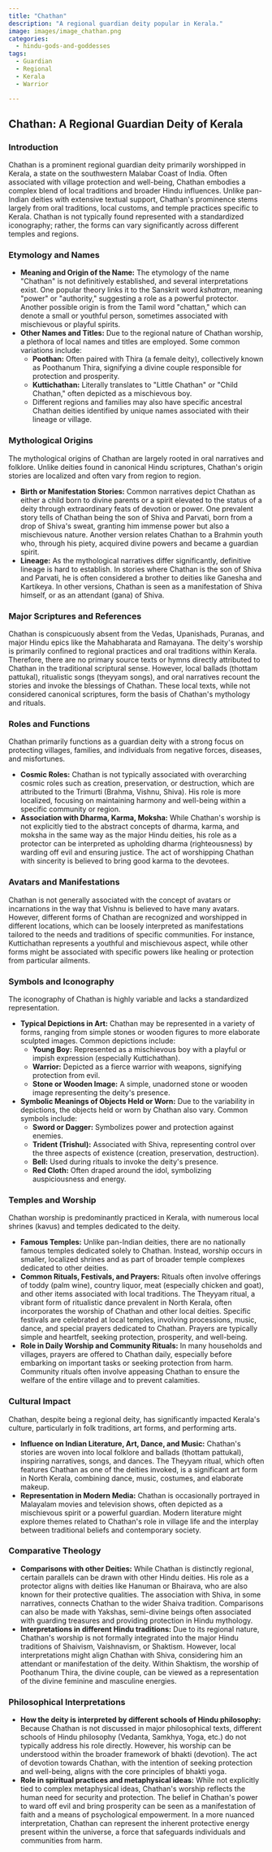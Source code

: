 ```yaml
---
title: "Chathan"
description: "A regional guardian deity popular in Kerala."
image: images/image_chathan.png
categories:
  - hindu-gods-and-goddesses
tags:
  - Guardian
  - Regional
  - Kerala
  - Warrior

---
```


## Chathan: A Regional Guardian Deity of Kerala

### Introduction

Chathan is a prominent regional guardian deity primarily worshipped in Kerala, a state on the southwestern Malabar Coast of India.  Often associated with village protection and well-being, Chathan embodies a complex blend of local traditions and broader Hindu influences. Unlike pan-Indian deities with extensive textual support, Chathan's prominence stems largely from oral traditions, local customs, and temple practices specific to Kerala. Chathan is not typically found represented with a standardized iconography; rather, the forms can vary significantly across different temples and regions.

###  Etymology and Names

*   **Meaning and Origin of the Name:** The etymology of the name "Chathan" is not definitively established, and several interpretations exist. One popular theory links it to the Sanskrit word *kshatran*, meaning "power" or "authority," suggesting a role as a powerful protector. Another possible origin is from the Tamil word "chattan," which can denote a small or youthful person, sometimes associated with mischievous or playful spirits.
*   **Other Names and Titles:** Due to the regional nature of Chathan worship, a plethora of local names and titles are employed. Some common variations include:
    *   **Poothan:** Often paired with Thira (a female deity), collectively known as Poothanum Thira, signifying a divine couple responsible for protection and prosperity.
    *   **Kuttichathan:** Literally translates to "Little Chathan" or "Child Chathan," often depicted as a mischievous boy.
    *   Different regions and families may also have specific ancestral Chathan deities identified by unique names associated with their lineage or village.

###  Mythological Origins

The mythological origins of Chathan are largely rooted in oral narratives and folklore. Unlike deities found in canonical Hindu scriptures, Chathan's origin stories are localized and often vary from region to region.

*   **Birth or Manifestation Stories:** Common narratives depict Chathan as either a child born to divine parents or a spirit elevated to the status of a deity through extraordinary feats of devotion or power. One prevalent story tells of Chathan being the son of Shiva and Parvati, born from a drop of Shiva's sweat, granting him immense power but also a mischievous nature. Another version relates Chathan to a Brahmin youth who, through his piety, acquired divine powers and became a guardian spirit.
*   **Lineage:** As the mythological narratives differ significantly, definitive lineage is hard to establish. In stories where Chathan is the son of Shiva and Parvati, he is often considered a brother to deities like Ganesha and Kartikeya. In other versions, Chathan is seen as a manifestation of Shiva himself, or as an attendant (gana) of Shiva.

###  Major Scriptures and References

Chathan is conspicuously absent from the Vedas, Upanishads, Puranas, and major Hindu epics like the Mahabharata and Ramayana.  The deity's worship is primarily confined to regional practices and oral traditions within Kerala. Therefore, there are no primary source texts or hymns directly attributed to Chathan in the traditional scriptural sense. However, local ballads (thottam pattukal), ritualistic songs (theyyam songs), and oral narratives recount the stories and invoke the blessings of Chathan. These local texts, while not considered canonical scriptures, form the basis of Chathan's mythology and rituals.

###  Roles and Functions

Chathan primarily functions as a guardian deity with a strong focus on protecting villages, families, and individuals from negative forces, diseases, and misfortunes.

*   **Cosmic Roles:** Chathan is not typically associated with overarching cosmic roles such as creation, preservation, or destruction, which are attributed to the Trimurti (Brahma, Vishnu, Shiva).  His role is more localized, focusing on maintaining harmony and well-being within a specific community or region.
*   **Association with Dharma, Karma, Moksha:** While Chathan's worship is not explicitly tied to the abstract concepts of dharma, karma, and moksha in the same way as the major Hindu deities, his role as a protector can be interpreted as upholding dharma (righteousness) by warding off evil and ensuring justice. The act of worshipping Chathan with sincerity is believed to bring good karma to the devotees.

###  Avatars and Manifestations

Chathan is not generally associated with the concept of avatars or incarnations in the way that Vishnu is believed to have many avatars. However, different forms of Chathan are recognized and worshipped in different locations, which can be loosely interpreted as manifestations tailored to the needs and traditions of specific communities. For instance, Kuttichathan represents a youthful and mischievous aspect, while other forms might be associated with specific powers like healing or protection from particular ailments.

###  Symbols and Iconography

The iconography of Chathan is highly variable and lacks a standardized representation.

*   **Typical Depictions in Art:** Chathan may be represented in a variety of forms, ranging from simple stones or wooden figures to more elaborate sculpted images. Common depictions include:
    *   **Young Boy:**  Represented as a mischievous boy with a playful or impish expression (especially Kuttichathan).
    *   **Warrior:** Depicted as a fierce warrior with weapons, signifying protection from evil.
    *   **Stone or Wooden Image:** A simple, unadorned stone or wooden image representing the deity's presence.
*   **Symbolic Meanings of Objects Held or Worn:** Due to the variability in depictions, the objects held or worn by Chathan also vary. Common symbols include:
    *   **Sword or Dagger:** Symbolizes power and protection against enemies.
    *   **Trident (Trishul):**  Associated with Shiva, representing control over the three aspects of existence (creation, preservation, destruction).
    *   **Bell:** Used during rituals to invoke the deity's presence.
    *   **Red Cloth:** Often draped around the idol, symbolizing auspiciousness and energy.

###  Temples and Worship

Chathan worship is predominantly practiced in Kerala, with numerous local shrines (kavus) and temples dedicated to the deity.

*   **Famous Temples:**  Unlike pan-Indian deities, there are no nationally famous temples dedicated solely to Chathan.  Instead, worship occurs in smaller, localized shrines and as part of broader temple complexes dedicated to other deities.
*   **Common Rituals, Festivals, and Prayers:** Rituals often involve offerings of toddy (palm wine), country liquor, meat (especially chicken and goat), and other items associated with local traditions. The Theyyam ritual, a vibrant form of ritualistic dance prevalent in North Kerala, often incorporates the worship of Chathan and other local deities.  Specific festivals are celebrated at local temples, involving processions, music, dance, and special prayers dedicated to Chathan. Prayers are typically simple and heartfelt, seeking protection, prosperity, and well-being.
*   **Role in Daily Worship and Community Rituals:** In many households and villages, prayers are offered to Chathan daily, especially before embarking on important tasks or seeking protection from harm.  Community rituals often involve appeasing Chathan to ensure the welfare of the entire village and to prevent calamities.

###  Cultural Impact

Chathan, despite being a regional deity, has significantly impacted Kerala's culture, particularly in folk traditions, art forms, and performing arts.

*   **Influence on Indian Literature, Art, Dance, and Music:** Chathan's stories are woven into local folklore and ballads (thottam pattukal), inspiring narratives, songs, and dances.  The Theyyam ritual, which often features Chathan as one of the deities invoked, is a significant art form in North Kerala, combining dance, music, costumes, and elaborate makeup.
*   **Representation in Modern Media:** Chathan is occasionally portrayed in Malayalam movies and television shows, often depicted as a mischievous spirit or a powerful guardian. Modern literature might explore themes related to Chathan's role in village life and the interplay between traditional beliefs and contemporary society.

###  Comparative Theology

*   **Comparisons with other Deities:** While Chathan is distinctly regional, certain parallels can be drawn with other Hindu deities. His role as a protector aligns with deities like Hanuman or Bhairava, who are also known for their protective qualities. The association with Shiva, in some narratives, connects Chathan to the wider Shaiva tradition.  Comparisons can also be made with Yakshas, semi-divine beings often associated with guarding treasures and providing protection in Hindu mythology.
*   **Interpretations in different Hindu traditions:** Due to its regional nature, Chathan's worship is not formally integrated into the major Hindu traditions of Shaivism, Vaishnavism, or Shaktism. However, local interpretations might align Chathan with Shiva, considering him an attendant or manifestation of the deity. Within Shaktism, the worship of Poothanum Thira, the divine couple, can be viewed as a representation of the divine feminine and masculine energies.

###  Philosophical Interpretations

*   **How the deity is interpreted by different schools of Hindu philosophy:**  Because Chathan is not discussed in major philosophical texts, different schools of Hindu philosophy (Vedanta, Samkhya, Yoga, etc.) do not typically address his role directly. However, his worship can be understood within the broader framework of bhakti (devotion). The act of devotion towards Chathan, with the intention of seeking protection and well-being, aligns with the core principles of bhakti yoga.
*   **Role in spiritual practices and metaphysical ideas:** While not explicitly tied to complex metaphysical ideas, Chathan's worship reflects the human need for security and protection. The belief in Chathan's power to ward off evil and bring prosperity can be seen as a manifestation of faith and a means of psychological empowerment. In a more nuanced interpretation, Chathan can represent the inherent protective energy present within the universe, a force that safeguards individuals and communities from harm.


